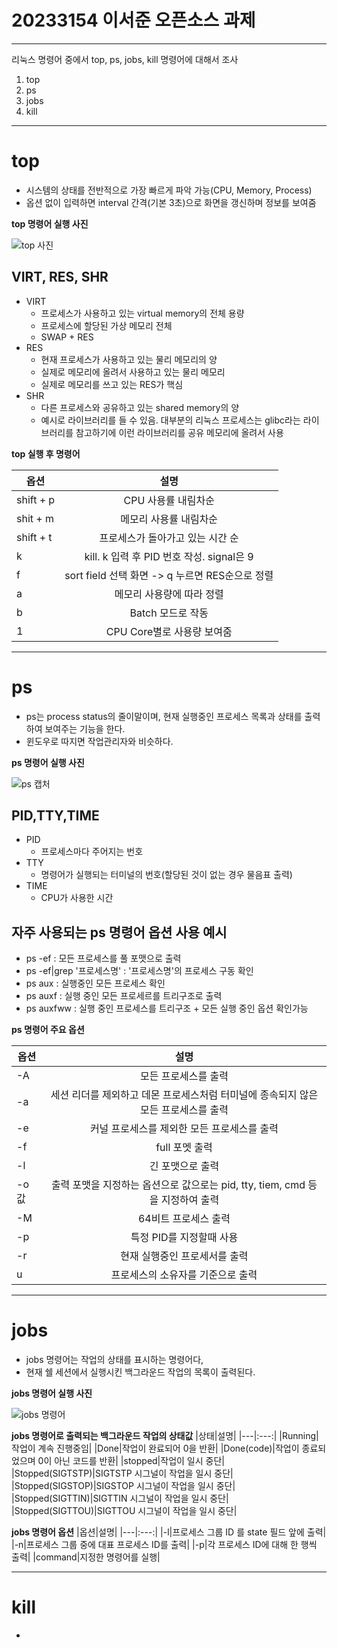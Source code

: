 # 20233154 이서준 오픈소스 과제
---


리눅스 명령어 중에서 top, ps, jobs, kill 명령어에 대해서 조사


1. top
2. ps
3. jobs
4. kill

---
# top

* 시스템의 상태를 전반적으로 가장 빠르게 파악 가능(CPU, Memory, Process)
* 옵션 없이 입력하면 interval 간격(기본 3초)으로 화면을 갱신하며 정보를 보여줌


**top 명령어 실행 사진**

![top 사진](https://github.com/dltjwns1213/open-source-/assets/133830062/6dd80549-1383-48c6-9a4d-cb8a2866b467)


## VIRT, RES, SHR

* VIRT
  - 프로세스가 사용하고 있는 virtual memory의 전체 용량
  - 프로세스에 할당된 가상 메모리 전체
  - SWAP + RES
* RES
  - 현재 프로세스가 사용하고 있는 물리 메모리의 양
  - 실제로 메모리에 올려서 사용하고 있는 물리 메모리
  - 실제로 메모리를 쓰고 있는 RES가 핵심
* SHR
  - 다른 프로세스와 공유하고 있는 shared memory의 양
  - 예시로 라이브러리를 들 수 있음. 대부분의 리눅스 프로세스는 glibc라는 라이브러리를 참고하기에 이런 라이브러리를 공유 메모리에 올려서 사용
 
 
**top 실행 후 명령어**


|옵션|설명|
|---|:---:|
|shift + p|CPU 사용률 내림차순|
|shit + m|메모리 사용률 내림차순|
|shift + t|프로세스가 돌아가고 있는 시간 순|
|k|kill. k 입력 후 PID 번호 작성. signal은 9|
|f|sort field 선택 화면 -> q 누르면 RES순으로 정렬|
|a|메모리 사용량에 따라 정렬|
|b|Batch 모드로 작동|
|1|CPU Core별로 사용량 보여줌|



---
# ps

* ps는 process status의 줄이말이며, 현재 실행중인 프로세스 목록과 상태를 출력하여 보여주는 기능을 한다.
* 윈도우로 따지면 작업관리자와 비슷하다.


**ps 명령어 실행 사진**


![ps 캡처](https://github.com/dltjwns1213/open-source-/assets/133830062/1bd8ec58-f20f-4e4f-af70-a347745685fc)

## PID,TTY,TIME

* PID
  - 프로세스마다 주어지는 번호
* TTY
  - 명령어가 실행되는 터미널의 번호(할당된 것이 없는 경우 물음표 출력)
* TIME
  - CPU가 사용한 시간





## 자주 사용되는 ps 명령어 옵션 사용 예시
* ps -ef : 모든 프로세스를 풀 포맷으로 출력
* ps -ef|grep '프로세스명' : '프로세스명'의 프로세스 구동 확인
*  ps aux : 실행중인 모든 프로세스 확인
*  ps auxf : 실행 중인 모든 프로세르를 트리구조로 출력
*  ps auxfww : 실행 중인 프로세스를 트리구조 + 모든 실행 중인 옵션 확인가능





**ps 명령어 주요 옵션**

|옵션|설명|
|---|:---:|
|-A|모든 프로세스를 출력|
|-a|세션 리더를 제외하고 데몬 프로세스처럼 터미널에 종속되지 않은 모든 프로세스를 출력|
|-e|커널 프로세스를 제외한 모든 프로세스를 출력|
|-f|full 포멧 출력|
|-l|긴 포맷으로 출력|
|-o 값|출력 포맷을 지정하는 옵션으로 값으로는 pid, tty, tiem, cmd 등을 지정하여 출력|
|-M|64비트 프로세스 출력|
|-p|특정 PID를 지정할때 사용|
|-r|현재 실행중인 프로세서를 출력|
|u|프로세스의 소유자를 기준으로 출력|



---
# jobs

* jobs 명령어는 작업의 상태를 표시하는 명령어다,
* 현재 쉘 세션에서 실행시킨 백그라운드 작업의 목록이 출력된다.

**jobs 명령어 실행 사진**


![jobs 명령어](https://github.com/dltjwns1213/open-source-/assets/133830062/7c50753e-c925-4701-a094-1896ac35f7df)


**jobs 명령어로 출력되는 백그라운드 작업의 상태값**
|상태|설명|
|---|:---:|
|Running|작업이 계속 진행중임|
|Done|작업이 완료되어 0을 반환|
|Done(code)|작업이 종료되었으며 0이 아닌 코드를 반환|
|stopped|작업이 일시 중단|
|Stopped(SIGTSTP)|SIGTSTP 시그널이 작업을 일시 중단|
|Stopped(SIGSTOP)|SIGSTOP 시그널이 작업을 일시 중단|
|Stopped(SIGTTIN)|SIGTTIN 시그널이 작업을 일시 중단|
|Stopped(SIGTTOU)|SIGTTOU 시그널이 작업을 일시 중단|


**jobs 명령어 옵션**
|옵션|설명|
|---|:---:|
|-l|프로세스 그룹 ID 를 state 필드 앞에 출력|
|-n|프로세스 그룹 중에 대표 프로세스 ID를 출력|
|-p|각 프로세스 ID에 대해 한 행씩 출력|
|command|지정한 명령어를 실행|



---

# kill
*
